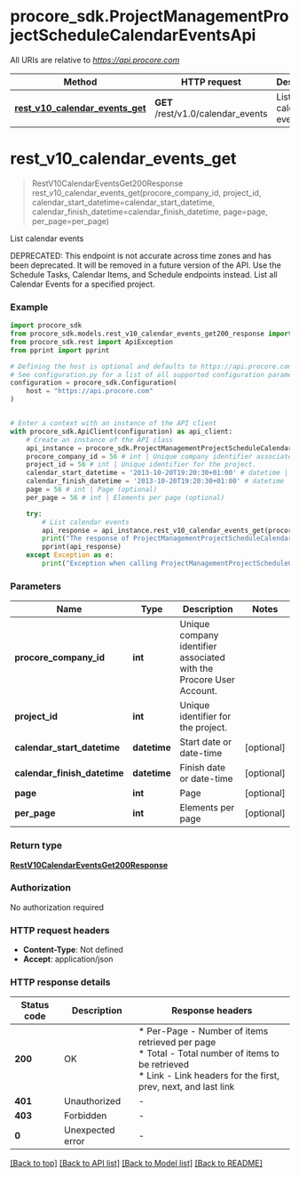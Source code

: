 # procore_sdk.ProjectManagementProjectScheduleCalendarEventsApi

All URIs are relative to *https://api.procore.com*

Method | HTTP request | Description
------------- | ------------- | -------------
[**rest_v10_calendar_events_get**](ProjectManagementProjectScheduleCalendarEventsApi.md#rest_v10_calendar_events_get) | **GET** /rest/v1.0/calendar_events | List calendar events


# **rest_v10_calendar_events_get**
> RestV10CalendarEventsGet200Response rest_v10_calendar_events_get(procore_company_id, project_id, calendar_start_datetime=calendar_start_datetime, calendar_finish_datetime=calendar_finish_datetime, page=page, per_page=per_page)

List calendar events

DEPRECATED: This endpoint is not accurate across time zones and has been deprecated. It will be removed in a future version of the API. Use the Schedule Tasks, Calendar Items, and Schedule endpoints instead.  List all Calendar Events for a specified project.

### Example


```python
import procore_sdk
from procore_sdk.models.rest_v10_calendar_events_get200_response import RestV10CalendarEventsGet200Response
from procore_sdk.rest import ApiException
from pprint import pprint

# Defining the host is optional and defaults to https://api.procore.com
# See configuration.py for a list of all supported configuration parameters.
configuration = procore_sdk.Configuration(
    host = "https://api.procore.com"
)


# Enter a context with an instance of the API client
with procore_sdk.ApiClient(configuration) as api_client:
    # Create an instance of the API class
    api_instance = procore_sdk.ProjectManagementProjectScheduleCalendarEventsApi(api_client)
    procore_company_id = 56 # int | Unique company identifier associated with the Procore User Account.
    project_id = 56 # int | Unique identifier for the project.
    calendar_start_datetime = '2013-10-20T19:20:30+01:00' # datetime | Start date or date-time (optional)
    calendar_finish_datetime = '2013-10-20T19:20:30+01:00' # datetime | Finish date or date-time (optional)
    page = 56 # int | Page (optional)
    per_page = 56 # int | Elements per page (optional)

    try:
        # List calendar events
        api_response = api_instance.rest_v10_calendar_events_get(procore_company_id, project_id, calendar_start_datetime=calendar_start_datetime, calendar_finish_datetime=calendar_finish_datetime, page=page, per_page=per_page)
        print("The response of ProjectManagementProjectScheduleCalendarEventsApi->rest_v10_calendar_events_get:\n")
        pprint(api_response)
    except Exception as e:
        print("Exception when calling ProjectManagementProjectScheduleCalendarEventsApi->rest_v10_calendar_events_get: %s\n" % e)
```



### Parameters


Name | Type | Description  | Notes
------------- | ------------- | ------------- | -------------
 **procore_company_id** | **int**| Unique company identifier associated with the Procore User Account. | 
 **project_id** | **int**| Unique identifier for the project. | 
 **calendar_start_datetime** | **datetime**| Start date or date-time | [optional] 
 **calendar_finish_datetime** | **datetime**| Finish date or date-time | [optional] 
 **page** | **int**| Page | [optional] 
 **per_page** | **int**| Elements per page | [optional] 

### Return type

[**RestV10CalendarEventsGet200Response**](RestV10CalendarEventsGet200Response.md)

### Authorization

No authorization required

### HTTP request headers

 - **Content-Type**: Not defined
 - **Accept**: application/json

### HTTP response details

| Status code | Description | Response headers |
|-------------|-------------|------------------|
**200** | OK |  * Per-Page - Number of items retrieved per page <br>  * Total - Total number of items to be retrieved <br>  * Link - Link headers for the first, prev, next, and last link <br>  |
**401** | Unauthorized |  -  |
**403** | Forbidden |  -  |
**0** | Unexpected error |  -  |

[[Back to top]](#) [[Back to API list]](../README.md#documentation-for-api-endpoints) [[Back to Model list]](../README.md#documentation-for-models) [[Back to README]](../README.md)


